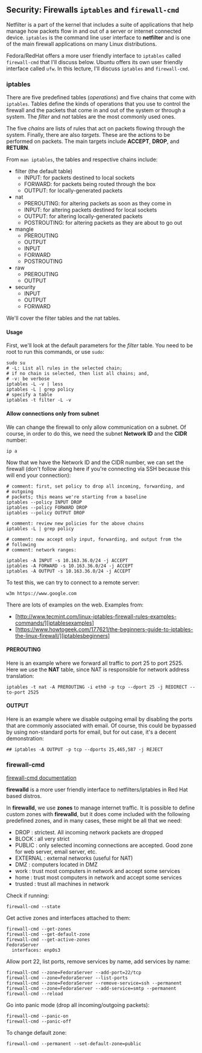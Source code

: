 ## Security: Firewalls ``iptables`` and ``firewall-cmd``

Netfilter is a part of the kernel that includes a suite of applications
that help manage how packets flow in and out of a server or internet
connected device. ``iptables`` is the command line user interface to
**netfilter** and is one of the main firewall applications on many
Linux distributions.

Fedora/RedHat offers a more user friendly interface to ``iptables``
called ``firewall-cmd`` that I'll discuss below. Ubuntu offers its own
user friendly interface called ``ufw``. In this lecture, I'll discuss
``iptables`` and ``firewall-cmd``.

### iptables

There are five predefined tables (*operations*) and five chains that
come with ``iptables``. Tables define the kinds of operations that you
use to control the firewall and the packets that come in and out of the
system or through a system. The *filter* and *nat* tables are the most
commonly used ones.

The five *chains* are lists of rules that act on packets flowing through
the system. Finally, there are also *targets*. These are the actions to
be performed on packets. The main targets include **ACCEPT**, **DROP**,
and **RETURN**.

From ``man iptables``, the tables and respective chains include:

- filter (the default table)
  - INPUT: for packets destined to local sockets
  - FORWARD: for packets being routed through the box
  - OUTPUT: for locally-generated packets
- nat
  - PREROUTING: for altering packets as soon as they come in
  - INPUT: for altering packets destined for local sockets
  - OUTPUT: for altering locally-generated packets
  - POSTROUTING: for altering packets as they are about to go out
- mangle
  - PREROUTING
  - OUTPUT
  - INPUT
  - FORWARD
  - POSTROUTING
- raw
  - PREROUTING
  - OUTPUT
- security
  - INPUT
  - OUTPUT
  - FORWARD

We'll cover the filter tables and the nat tables.

#### Usage

First, we'll look at the default parameters for the *filter* table. You
need to be root to run this commands, or use ``sudo``:

```
sudo su
# -L: List all rules in the selected chain;
# if no chain is selected, then list all chains; and,
# -v: be verbose
iptables -L -v | less
iptables -L | grep policy
# specify a table
iptables -t filter -L -v
```

#### Allow connections only from subnet

We can change the firewall to only allow communication on a subnet. Of
course, in order to do this, we need the subnet **Network ID** and the
**CIDR** number:

```
ip a
```

Now that we have the Network ID and the CIDR number, we can set the
firewall (don't follow along here if you're connecting via SSH because
this will end your connection):

```
# comment: first, set policy to drop all incoming, forwarding, and
# outgoing
# packets; this means we're starting from a baseline
iptables --policy INPUT DROP
iptables --policy FORWARD DROP
iptables --policy OUTPUT DROP

# comment: review new policies for the above chains
iptables -L | grep policy

# comment: now accept only input, forwarding, and output from the
# following
# comment: network ranges:

iptables -A INPUT -s 10.163.36.0/24 -j ACCEPT
iptables -A FORWARD -s 10.163.36.0/24 -j ACCEPT
iptables -A OUTPUT -s 10.163.36.0/24 -j ACCEPT
```

To test this, we can try to connect to a remote server:

```
w3m https://www.google.com
```

There are lots of examples on the web. Examples from:

- [http://www.tecmint.com/linux-iptables-firewall-rules-examples-commands/][iptablesexamples]
- [https://www.howtogeek.com/177621/the-beginners-guide-to-iptables-the-linux-firewall/][iptablesbeginners]

#### PREROUTING

Here is an example where we forward all traffic to port 25 to port 2525.
Here we use the **NAT** table, since NAT is responsible for network
address translation:

```
iptables -t nat -A PREROUTING -i eth0 -p tcp --dport 25 -j REDIRECT --to-port 2525
```

#### OUTPUT

Here is an example where we disable outgoing email by disabling the
ports that are commonly associated with email. Of course, this could
be bypassed by using non-standard ports for email, but for out case,
it's a decent demonstration:

```
## iptables -A OUTPUT -p tcp --dports 25,465,587 -j REJECT
```

### firewall-cmd

[firewall-cmd documentation][firewallcmd]

**firewalld** is a more user friendly interface to netfilters/iptables
in Red Hat based distros.

In **firewalld**, we use **zones** to manage internet traffic. It is
possible to define custom zones with **firewalld**, but it does come
included with the following predefined zones, and in many cases, these
might be all that we need:

- DROP : strictest. All incoming network packets are dropped
- BLOCK : all very strict
- PUBLIC : only selected incoming connections are accepted. Good zone
  for web server, email server, etc.
- EXTERNAL : external networks (useful for NAT)
- DMZ : computers located in DMZ
- work : trust most computers in network and accept some services
- home : trust most computers in network and accept some services
- trusted : trust all machines in network

Check if running:

```
firewall-cmd --state
```

Get active zones and interfaces attached to them:

```
firewall-cmd --get-zones
firewall-cmd --get-default-zone
firewall-cmd --get-active-zones
FedoraServer
  interfaces: enp0s3
```

Allow port 22, list ports, remove services by name, add services by name:

```
firewall-cmd --zone=FedoraServer --add-port=22/tcp
firewall-cmd --zone=FedoraServer --list-ports
firewall-cmd --zone=FedoraServer --remove-service=ssh --permanent
firewall-cmd --zone=FedoraServer --add-service=smtp --permanent
firewall-cmd --reload
```

Go into panic mode (drop all incoming/outgoing packets):

```
firewall-cmd --panic-on
firewall-cmd --panic-off
```

To change default zone:

```
firewall-cmd --permanent --set-default-zone=public
```

[firewallcmd]:https://docs.fedoraproject.org/en-US/Fedora/19/html/Security_Guide/sect-Security_Guide-Using_Firewalls.html
[iptablesexamples]:http://www.tecmint.com/linux-iptables-firewall-rules-examples-commands/
[iptablesbeginners]:https://www.howtogeek.com/177621/the-beginners-guide-to-iptables-the-linux-firewall/
